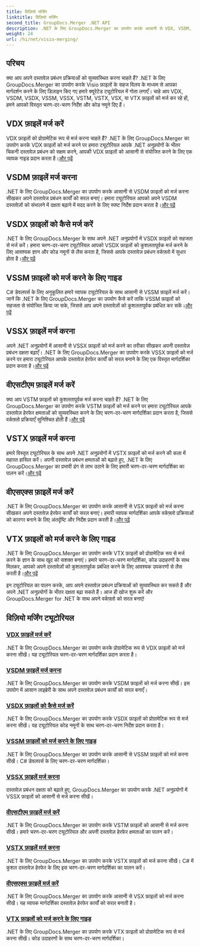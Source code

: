 ```yaml
---
title: विज़ियो मर्जिंग
linktitle: विज़ियो मर्जिंग
second_title: GroupDocs.Merger .NET API
description: .NET के लिए GroupDocs.Merger का उपयोग करके आसानी से VDX, VSDM, VSDX, VSSM, VSSX, VSTM, VSTX, VSX, VTX फ़ाइलों को मर्ज करें। सहज दस्तावेज़ विलय के लिए चरण-दर-चरण ट्यूटोरियल।
weight: 24
url: /hi/net/visio-merging/
---
```


## परिचय

क्या आप अपने दस्तावेज़ प्रबंधन प्रक्रियाओं को सुव्यवस्थित करना चाहते हैं? .NET के लिए GroupDocs.Merger का उपयोग करके Visio फ़ाइलों के सहज विलय के माध्यम से आपका मार्गदर्शन करने के लिए डिज़ाइन किए गए हमारे क्यूरेटेड ट्यूटोरियल में गोता लगाएँ। चाहे आप VDX, VSDM, VSDX, VSSM, VSSX, VSTM, VSTX, VSX, या VTX फ़ाइलों को मर्ज कर रहे हों, हमने आपको विस्तृत चरण-दर-चरण निर्देश और कोड नमूने दिए हैं।

## VDX फ़ाइलें मर्ज करें

 VDX फ़ाइलों को प्रोग्रामेटिक रूप से मर्ज करना चाहते हैं? .NET के लिए GroupDocs.Merger का उपयोग करके VDX फ़ाइलों को मर्ज करने पर हमारा ट्यूटोरियल आपके .NET अनुप्रयोगों के भीतर चिकनी दस्तावेज़ प्रबंधन को सक्षम करने, आपकी VDX फ़ाइलों को आसानी से संयोजित करने के लिए एक व्यापक गाइड प्रदान करता है।[और पढ़ें](./merge-vdx-files/)

## VSDM फ़ाइलें मर्ज करना

.NET के लिए GroupDocs.Merger का उपयोग करके आसानी से VSDM फ़ाइलों को मर्ज करना सीखकर अपने दस्तावेज़ प्रबंधन कार्यों को सरल बनाएं। हमारा ट्यूटोरियल आपको अपने VSDM दस्तावेज़ों को संभालने में दक्षता बढ़ाने में मदद करने के लिए स्पष्ट निर्देश प्रदान करता है।[और पढ़ें](./merging-vsdm-files/)

## VSDX फ़ाइलों को कैसे मर्ज करें

 .NET के लिए GroupDocs.Merger के साथ अपने .NET अनुप्रयोगों में VSDX फ़ाइलों को सहजता से मर्ज करें। हमारा चरण-दर-चरण ट्यूटोरियल आपको VSDX फ़ाइलों को कुशलतापूर्वक मर्ज करने के लिए आवश्यक ज्ञान और कोड नमूनों से लैस करता है, जिससे आपके दस्तावेज़ प्रबंधन वर्कफ़्लो में सुधार होता है।[और पढ़ें](./how-to-merge-vsdx-files/)

## VSSM फ़ाइलों को मर्ज करने के लिए गाइड

 C# डेवलपर्स के लिए अनुकूलित हमारे व्यापक ट्यूटोरियल के साथ आसानी से VSSM फ़ाइलें मर्ज करें। जानें कि .NET के लिए GroupDocs.Merger का उपयोग कैसे करें ताकि VSSM फ़ाइलों को सहजता से संयोजित किया जा सके, जिससे आप अपने दस्तावेज़ों को कुशलतापूर्वक प्रबंधित कर सकें।[और पढ़ें](./guide-merging-vssm-files/)

## VSSX फ़ाइलें मर्ज करना

अपने .NET अनुप्रयोगों में आसानी से VSSX फ़ाइलों को मर्ज करने का तरीका सीखकर अपनी दस्तावेज़ प्रबंधन दक्षता बढ़ाएँ। .NET के लिए GroupDocs.Merger का उपयोग करके VSSX फ़ाइलों को मर्ज करने पर हमारा ट्यूटोरियल आपके दस्तावेज़ हेरफेर कार्यों को सरल बनाने के लिए एक विस्तृत मार्गदर्शिका प्रदान करता है।[और पढ़ें](./merging-vssx-files/)

## वीएसटीएम फ़ाइलें मर्ज करें

 क्या आप VSTM फ़ाइलों को कुशलतापूर्वक मर्ज करना चाहते हैं? .NET के लिए GroupDocs.Merger का उपयोग करके VSTM फ़ाइलों को मर्ज करने पर हमारा ट्यूटोरियल आपके दस्तावेज़ हेरफेर क्षमताओं को सुव्यवस्थित करने के लिए चरण-दर-चरण मार्गदर्शिका प्रदान करता है, जिससे वर्कफ़्लो प्रक्रियाएँ सुनिश्चित होती हैं।[और पढ़ें](./merge-vstm-files/)

## VSTX फ़ाइलें मर्ज करना

 हमारे विस्तृत ट्यूटोरियल के साथ अपने .NET अनुप्रयोगों में VSTX फ़ाइलों को मर्ज करने की कला में महारत हासिल करें। अपनी दस्तावेज़ प्रबंधन क्षमताओं को बढ़ाते हुए, .NET के लिए GroupDocs.Merger का प्रभावी ढंग से लाभ उठाने के लिए हमारी चरण-दर-चरण मार्गदर्शिका का पालन करें।[और पढ़ें](./merging-vstx-files/)

## वीएसएक्स फ़ाइलें मर्ज करें

.NET के लिए GroupDocs.Merger का उपयोग करके आसानी से VSX फ़ाइलों को मर्ज करना सीखकर अपने दस्तावेज़ हेरफेर कार्यों को सरल बनाएं। हमारी व्यापक मार्गदर्शिका आपके वर्कफ़्लो प्रक्रियाओं को कारगर बनाने के लिए अंतर्दृष्टि और निर्देश प्रदान करती है।[और पढ़ें](./merge-vsx-files/)

## VTX फ़ाइलों को मर्ज करने के लिए गाइड

 .NET के लिए GroupDocs.Merger का उपयोग करके VTX फ़ाइलों को प्रोग्रामेटिक रूप से मर्ज करने के ज्ञान के साथ खुद को सशक्त बनाएं। हमारे चरण-दर-चरण मार्गदर्शिका, कोड उदाहरणों के साथ मिलकर, आपको अपने दस्तावेज़ों को कुशलतापूर्वक प्रबंधित करने के लिए आवश्यक उपकरणों से लैस करती है।[और पढ़ें](./guide-merging-vtx-files/)

इन ट्यूटोरियल का पालन करके, आप अपने दस्तावेज़ प्रबंधन प्रक्रियाओं को सुव्यवस्थित कर सकते हैं और अपने .NET अनुप्रयोगों के भीतर दक्षता बढ़ा सकते हैं। आज ही खोज शुरू करें और GroupDocs.Merger for .NET के साथ अपने वर्कफ़्लो को सरल बनाएं!
## विज़ियो मर्जिंग ट्यूटोरियल
### [VDX फ़ाइलें मर्ज करें](./merge-vdx-files/)
.NET के लिए GroupDocs.Merger का उपयोग करके प्रोग्रामेटिक रूप से VDX फ़ाइलों को मर्ज करना सीखें। यह ट्यूटोरियल चरण-दर-चरण मार्गदर्शिका प्रदान करता है।
### [VSDM फ़ाइलें मर्ज करना](./merging-vsdm-files/)
.NET के लिए GroupDocs.Merger का उपयोग करके VSDM फ़ाइलों को मर्ज करना सीखें। इस उपयोग में आसान लाइब्रेरी के साथ अपने दस्तावेज़ प्रबंधन कार्यों को सरल बनाएँ।
### [VSDX फ़ाइलों को कैसे मर्ज करें](./how-to-merge-vsdx-files/)
.NET के लिए GroupDocs.Merger का उपयोग करके VSDX फ़ाइलों को प्रोग्रामेटिक रूप से मर्ज करना सीखें। यह ट्यूटोरियल कोड नमूनों के साथ चरण-दर-चरण निर्देश प्रदान करता है।
### [VSSM फ़ाइलों को मर्ज करने के लिए गाइड](./guide-merging-vssm-files/)
.NET के लिए GroupDocs.Merger का उपयोग करके आसानी से VSSM फ़ाइलों को मर्ज करना सीखें। C# डेवलपर्स के लिए चरण-दर-चरण मार्गदर्शिका।
### [VSSX फ़ाइलें मर्ज करना](./merging-vssx-files/)
दस्तावेज़ प्रबंधन दक्षता को बढ़ाते हुए, GroupDocs.Merger का उपयोग करके .NET अनुप्रयोगों में VSSX फ़ाइलों को आसानी से मर्ज करना सीखें।
### [वीएसटीएम फ़ाइलें मर्ज करें](./merge-vstm-files/)
.NET के लिए GroupDocs.Merger का उपयोग करके VSTM फ़ाइलों को आसानी से मर्ज करना सीखें। हमारे चरण-दर-चरण ट्यूटोरियल और अपनी दस्तावेज़ हेरफेर क्षमताओं का पालन करें।
### [VSTX फ़ाइलें मर्ज करना](./merging-vstx-files/)
.NET के लिए GroupDocs.Merger का उपयोग करके VSTX फ़ाइलों को मर्ज करना सीखें। C# में कुशल दस्तावेज़ हेरफेर के लिए इस चरण-दर-चरण मार्गदर्शिका का पालन करें।
### [वीएसएक्स फ़ाइलें मर्ज करें](./merge-vsx-files/)
.NET के लिए GroupDocs.Merger का उपयोग करके आसानी से VSX फ़ाइलों को मर्ज करना सीखें। यह व्यापक मार्गदर्शिका दस्तावेज़ हेरफेर कार्यों को सरल बनाती है।
### [VTX फ़ाइलों को मर्ज करने के लिए गाइड](./guide-merging-vtx-files/)
.NET के लिए GroupDocs.Merger का उपयोग करके VTX फ़ाइलों को प्रोग्रामेटिक रूप से मर्ज करना सीखें। कोड उदाहरणों के साथ चरण-दर-चरण मार्गदर्शिका।